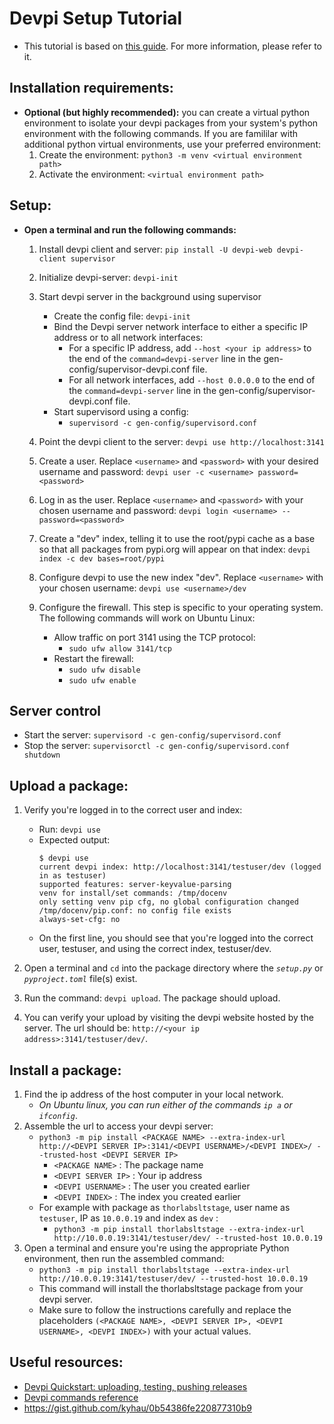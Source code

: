 # Devpi Setup Tutorial
* This tutorial is based on [this guide](https://devpi.net/docs/devpi/devpi/stable/+doc/quickstart-releaseprocess.html). For more information, please refer to it.

## Installation requirements:
* **Optional (but highly recommended):** you can create a virtual python environment to isolate your devpi packages from your system's python environment with the following commands. If you are famililar with additional python virtual environments, use your preferred environment:
    1. Create the environment: `python3 -m venv <virtual environment path>`
    2. Activate the environment: `<virtual environment path>`

## Setup:
* **Open a terminal and run the following commands:**
    1. Install devpi client and server:
    `pip install -U devpi-web devpi-client supervisor`
    2. Initialize devpi-server:
    `devpi-init`
    3. Start devpi server in the background using supervisor 
        * Create the config file: 
        `devpi-init`
        * Bind the Devpi server network interface to either a specific IP address or to all network interfaces:
            - For a specific IP address, add `--host <your ip address>` to the end of the `command=devpi-server` line in the gen-config/supervisor-devpi.conf file.
            - For all network interfaces, add `--host 0.0.0.0` to the end of the `command=devpi-server` line in the gen-config/supervisor-devpi.conf file.
        * Start supervisord using a config:
            - `supervisord -c gen-config/supervisord.conf`
            
    4. Point the devpi client to the server: 
    `devpi use http://localhost:3141`
    
    5. Create a user. Replace `<username>` and `<password>` with your desired username and password: 
    `devpi user -c <username> password=<password>`
        
    6. Log in as the user. Replace `<username>` and `<password>` with your chosen username and password:
    `devpi login <username> --password=<password>`
        
    7. Create a "dev" index, telling it to use the root/pypi cache as a base so that all packages from pypi.org will appear on that index:
    `devpi index -c dev bases=root/pypi`
      
    8. Configure devpi to use the new index "dev". Replace `<username>` with your chosen username: 
    `devpi use <username>/dev`
  
    9. Configure the firewall. This step is specific to your operating system. The following commands will work on Ubuntu Linux:
        * Allow traffic on port 3141 using the TCP protocol:
            - `sudo ufw allow 3141/tcp`
        * Restart the firewall:
            - `sudo ufw disable`
            - `sudo ufw enable`

## Server control
* Start the server: `supervisord -c gen-config/supervisord.conf`
* Stop the server: `supervisorctl -c gen-config/supervisord.conf shutdown`

## Upload a package:
1. Verify you're logged in to the correct user and index: 
    * Run: `devpi use`
    * Expected output:
        ```
        $ devpi use
        current devpi index: http://localhost:3141/testuser/dev (logged in as testuser)
        supported features: server-keyvalue-parsing
        venv for install/set commands: /tmp/docenv
        only setting venv pip cfg, no global configuration changed
        /tmp/docenv/pip.conf: no config file exists
        always-set-cfg: no
        ```
    * On the first line, you should see that you're logged into the correct user, testuser, and using the correct index, testuser/dev.

2. Open a terminal and `cd` into the package directory where the *`setup.py`* or *`pyproject.toml`* file(s) exist.
3. Run the command: `devpi upload`. The package should upload.
4. You can verify your upload by visiting the devpi website hosted by the server. The url should be: `http://<your ip address>:3141/testuser/dev/`.

## Install a package:
1. Find the ip address of the host computer in your local network. 
    * *On Ubuntu linux, you can run either of the commands `ip a` or `ifconfig`*.
2. Assemble the url to access your devpi server:
    * `python3 -m pip install <PACKAGE NAME> --extra-index-url http://<DEVPI SERVER IP>:3141/<DEVPI USERNAME>/<DEVPI INDEX>/ --trusted-host <DEVPI SERVER IP>`
        * `<PACKAGE NAME>` : The package name 
        * `<DEVPI SERVER IP>` : Your ip address
        * `<DEVPI USERNAME>` : The user you created earlier
        * `<DEVPI INDEX>` : The index you created earlier
    * For example with package as `thorlabsltstage`, user name as `testuser`, IP as `10.0.0.19` and index as `dev` : 
        - `python3 -m pip install thorlabsltstage --extra-index-url http://10.0.0.19:3141/testuser/dev/ --trusted-host 10.0.0.19`
3. Open a terminal and ensure you're using the appropriate Python environment, then run the assembled command:
    * `python3 -m pip install thorlabsltstage --extra-index-url http://10.0.0.19:3141/testuser/dev/ --trusted-host 10.0.0.19`
    * This command will install the thorlabsltstage package from your devpi server.
    * Make sure to follow the instructions carefully and replace the placeholders `(<PACKAGE NAME>, <DEVPI SERVER IP>, <DEVPI USERNAME>, <DEVPI INDEX>)` with your actual values.

## Useful resources:
* [Devpi Quickstart: uploading, testing, pushing releases](https://devpi.net/docs/devpi/devpi/stable/+doc/quickstart-releaseprocess.html)
* [Devpi commands reference](https://devpi.net/docs/devpi/devpi/stable/+doc/userman/devpi_commands.html#devpi-command-reference-server)
* https://gist.github.com/kyhau/0b54386fe220877310b9